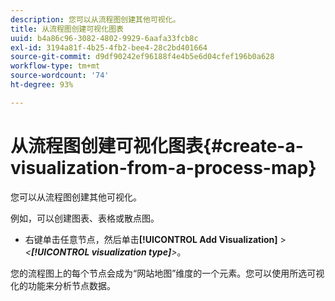```yaml
---
description: 您可以从流程图创建其他可视化。
title: 从流程图创建可视化图表
uuid: b4a86c96-3082-4802-9929-6aafa33fcb8c
exl-id: 3194a81f-4b25-4fb2-bee4-28c2bd401664
source-git-commit: d9df90242ef96188f4e4b5e6d04cfef196b0a628
workflow-type: tm+mt
source-wordcount: '74'
ht-degree: 93%

---
```


# 从流程图创建可视化图表{#create-a-visualization-from-a-process-map}

您可以从流程图创建其他可视化。

例如，可以创建图表、表格或散点图。

* 右键单击任意节点，然后单击&#x200B;**[!UICONTROL Add Visualization]** > *&lt;**[!UICONTROL visualization type]**>*。

您的流程图上的每个节点会成为“网站地图”维度的一个元素。您可以使用所选可视化的功能来分析节点数据。
